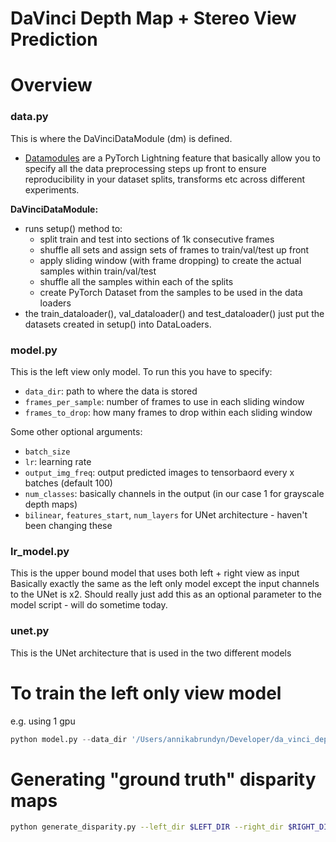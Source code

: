 # DaVinci Depth Map + Stereo View Prediction

# Overview

### data.py

This is where the DaVinciDataModule (dm) is defined. 
* [Datamodules](https://pytorch-lightning.readthedocs.io/en/stable/datamodules.html) are a PyTorch Lightning feature that basically allow you to specify all the data preprocessing steps up
front to ensure reproducibility in your dataset splits, transforms etc across different experiments.

**DaVinciDataModule:**

* runs setup() method to:
    * split train and test into sections of 1k consecutive frames
    * shuffle all sets and assign sets of frames to train/val/test up front
    * apply sliding window (with frame dropping) to create the actual samples within train/val/test
    * shuffle all the samples within each of the splits
    * create PyTorch Dataset from the samples to be used in the data loaders
* the train_dataloader(), val_dataloader() and test_dataloader() just put the 
datasets created in setup() into DataLoaders.
 
### model.py

This is the left view only model. To run this you have to specify:
* ```data_dir```: path to where the data is stored
* ```frames_per_sample```: number of frames to use in each sliding window
* ```frames_to_drop```: how many frames to drop within each sliding window 

Some other optional arguments:
* ```batch_size```
* ```lr```: learning rate
* ```output_img_freq```: output predicted images to tensorbaord every x batches (default 100)
* ```num_classes```: basically channels in the output (in our case 1 for grayscale depth maps)
* ```bilinear```, ```features_start```, ```num_layers``` for UNet architecture - haven't been changing these


### lr_model.py

This is the upper bound model that uses both left + right view as input
Basically exactly the same as the left only model except the input channels to the UNet is x2. 
Should really just add this as an optional parameter to the model script - will do sometime today.

### unet.py

This is the UNet architecture that is used in the two different models

# To train the left only view model
e.g. using 1 gpu

```python
python model.py --data_dir '/Users/annikabrundyn/Developer/da_vinci_depth/daVinci_data' --gpus 1 --frames_per_sample 5 --frames_to_drop 2 --batch_size 16 --lr 0.001
```

# Generating "ground truth" disparity maps

```bash
python generate_disparity.py --left_dir $LEFT_DIR --right_dir $RIGHT_DIR --output_dir $OUTPUT_DIR
```